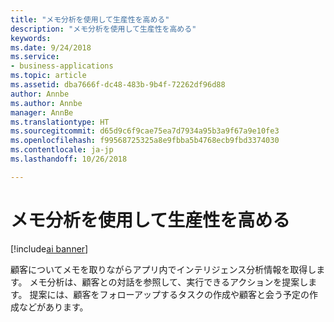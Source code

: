 ```yaml
---
title: "メモ分析を使用して生産性を高める"
description: "メモ分析を使用して生産性を高める"
keywords: 
ms.date: 9/24/2018
ms.service:
- business-applications
ms.topic: article
ms.assetid: dba7666f-dc48-483b-9b4f-72262df96d88
author: Annbe
ms.author: Annbe
manager: AnnBe
ms.translationtype: HT
ms.sourcegitcommit: d65d9c6f9cae75ea7d7934a95b3a9f67a9e10fe3
ms.openlocfilehash: f99568725325a8e9fbba5b4768ecb9fbd3374030
ms.contentlocale: ja-jp
ms.lasthandoff: 10/26/2018

---
```


# <a name="be-more-productive-with-notes-analysis"></a>メモ分析を使用して生産性を高める

[!include[ai banner](../includes/ai.md)] 

顧客についてメモを取りながらアプリ内でインテリジェンス分析情報を取得します。 メモ分析は、顧客との対話を参照して、実行できるアクションを提案します。 提案には、顧客をフォローアップするタスクの作成や顧客と会う予定の作成などがあります。

